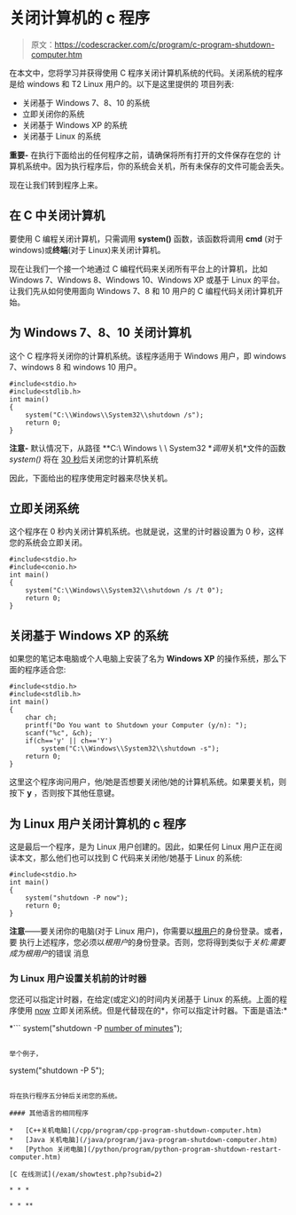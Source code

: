 # 关闭计算机的 c 程序

> 原文：<https://codescracker.com/c/program/c-program-shutdown-computer.htm>

在本文中，您将学习并获得使用 C 程序关闭计算机系统的代码。关闭系统的程序是给 windows 和 T2 Linux 用户的。以下是这里提供的 项目列表:

*   关闭基于 Windows 7、8、10 的系统
*   立即关闭你的系统
*   关闭基于 Windows XP 的系统
*   关闭基于 Linux 的系统

**重要-** 在执行下面给出的任何程序之前，请确保将所有打开的文件保存在您的 计算机系统中。因为执行程序后，你的系统会关机，所有未保存的文件可能会丢失。

现在让我们转到程序上来。

## 在 C 中关闭计算机

要使用 C 编程关闭计算机，只需调用 **system()** 函数，该函数将调用 **cmd** (对于 windows)或**终端**(对于 Linux)来关闭计算机。

现在让我们一个接一个地通过 C 编程代码来关闭所有平台上的计算机，比如 Windows 7、Windows 8、Windows 10、Windows XP 或基于 Linux 的平台。让我们先从如何使用面向 Windows 7、8 和 10 用户的 C 编程代码关闭计算机开始。

## 为 Windows 7、8、10 关闭计算机

这个 C 程序将关闭你的计算机系统。该程序适用于 Windows 用户，即 windows 7、windows 8 和 windows 10 用户。

```
#include<stdio.h>
#include<stdlib.h>
int main()
{
    system("C:\\Windows\\System32\\shutdown /s");
    return 0;
}
```

**注意-** 默认情况下，从路径 **C:\ Windows \ \ System32 \**调用*关机*文件的函数 *system()* 将在 <u>30 秒</u>后关闭您的计算机系统

因此，下面给出的程序使用定时器来尽快关机。

## 立即关闭系统

这个程序在 0 秒内关闭计算机系统。也就是说，这里的计时器设置为 0 秒，这样您的系统会立即关闭。

```
#include<stdio.h>
#include<conio.h>
int main()
{
    system("C:\\Windows\\System32\\shutdown /s /t 0");
    return 0;
}
```

## 关闭基于 Windows XP 的系统

如果您的笔记本电脑或个人电脑上安装了名为 **Windows XP** 的操作系统，那么下面的程序适合您:

```
#include<stdio.h>
#include<stdlib.h>
int main()
{
    char ch;
    printf("Do You want to Shutdown your Computer (y/n): ");
    scanf("%c", &ch);
    if(ch=='y' || ch=='Y')
        system("C:\\Windows\\System32\\shutdown -s");
    return 0;
}
```

这里这个程序询问用户，他/她是否想要关闭他/她的计算机系统。如果要关机，则按下 **y** ，否则按下其他任意键。

## 为 Linux 用户关闭计算机的 c 程序

这是最后一个程序，是为 Linux 用户创建的。因此，如果任何 Linux 用户正在阅读本文，那么他们也可以找到 C 代码来关闭他/她基于 Linux 的系统:

```
#include<stdio.h>
int main()
{
    system("shutdown -P now");
    return 0;
}
```

**注意**——要关闭你的电脑(对于 Linux 用户)，你需要以<u>根用户</u>的身份登录。或者，要 执行上述程序，您必须以*根用户*的身份登录。否则，您将得到类似于*关机:需要成为根用户*的错误 消息

### 为 Linux 用户设置关机前的计时器

您还可以指定计时器，在给定(或定义)的时间内关闭基于 Linux 的系统。上面的程序使用 <u>now</u> 立即关闭系统。但是代替现在的*，你可以指定计时器。下面是语法:*

 *```
system("shutdown -P <u>number of minutes</u>");
```

举个例子，

```
system("shutdown -P 5");
```

将在执行程序五分钟后关闭您的系统。

#### 其他语言的相同程序

*   [C++关机电脑](/cpp/program/cpp-program-shutdown-computer.htm)
*   [Java 关机电脑](/java/program/java-program-shutdown-computer.htm)
*   [Python 关闭电脑](/python/program/python-program-shutdown-restart-computer.htm)

[C 在线测试](/exam/showtest.php?subid=2)

* * *

* * **